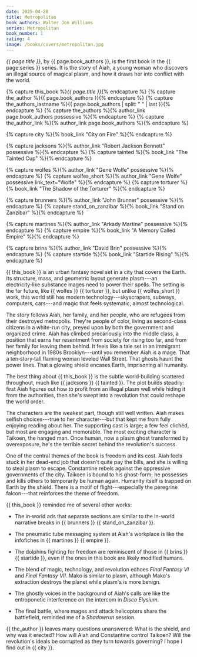 ```yaml
---
date: 2025-04-28
title: Metropolitan
book_authors: Walter Jon Williams
series: Metropolitan
book_number: 1
rating: 4
image: /books/covers/metropolitan.jpg
---
```


<cite class="book-title">{{ page.title }}</cite>, by <span
class="author-name">{{ page.book_authors }}</span>, is the first book in the
<span class="book-series">{{ page.series }}</span> series. It is the story of
Aiah, a young woman who discovers an illegal source of magical plasm, and how
it draws her into conflict with the world.

{% capture this_book %}<cite class="book-title">{{ page.title }}</cite>{% endcapture %}
{% capture the_author %}<span class="author-name">{{ page.book_authors }}</span>{% endcapture %}
{% capture the_authors_lastname %}<span class="author-name">{{ page.book_authors | split: " " | last }}</span>{% endcapture %}
{% capture the_authors %}{% author_link page.book_authors possessive %}{% endcapture %}
{% capture the_author_link %}{% author_link page.book_authors %}{% endcapture %}

{% capture city %}{% book_link "City on Fire" %}{% endcapture %}

{% capture jacksons %}{% author_link "Robert Jackson Bennett" possessive %}{% endcapture %}
{% capture tainted %}{% book_link "The Tainted Cup" %}{% endcapture %}

{% capture wolfes %}{% author_link "Gene Wolfe" possessive %}{% endcapture %}
{% capture wolfes_short %}{% author_link "Gene Wolfe" possessive link_text="Wolfe" %}{% endcapture %}
{% capture torturer %}{% book_link "The Shadow of the Torturer" %}{% endcapture %}

{% capture brunners %}{% author_link "John Brunner" possessive %}{% endcapture %}
{% capture stand_on_zanzibar %}{% book_link "Stand on Zanzibar" %}{% endcapture %}

{% capture martines %}{% author_link "Arkady Martine" possessive %}{% endcapture %}
{% capture empire %}{% book_link "A Memory Called Empire" %}{% endcapture %}

{% capture brins %}{% author_link "David Brin" possessive %}{% endcapture %}
{% capture startide %}{% book_link "Startide Rising" %}{% endcapture %}

{{ this_book }} is an urban fantasy novel set in a city that covers the Earth.
Its structure, mass, and geometric layout generate plasm---an electricity‑like
substance mages need to power their spells. The setting is the far future,
like {{ wolfes }} {{ torturer }}, but unlike {{ wolfes_short }} work, this
world still has modern technology---skyscrapers, subways, computers,
cars---and magic that feels systematic, almost technological.

The story follows Aiah, her family, and her people, who are refugees from
their destroyed metropolis. They're people of color, living as second-class
citizens in a white-run city, preyed upon by both the government and organized
crime. Aiah has climbed precariously into the middle class, a position that
earns her resentment from society for rising too far, and from her family for
leaving them behind. It feels like a tale set in an immigrant neighborhood in
1980s Brooklyn---until you remember Aiah is a mage. That a ten‑story‑tall
flaming woman leveled Wall Street. That ghosts haunt the power lines. That a
glowing shield encases Earth, imprisoning all humanity.

The best thing about {{ this_book }} is the subtle world‑building scattered
throughout, much like {{ jacksons }} {{ tainted }}. The plot builds steadily:
first Aiah figures out how to profit from an illegal plasm well while hiding
it from the authorities, then she's swept into a revolution that could reshape
the world order.

The characters are the weakest part, though still well written. Aiah makes
selfish choices---true to her character---but that kept me from fully enjoying
reading about her. The supporting cast is large; a few feel clichéd, but most
are engaging and memorable. The most exciting character is Taikoen, the hanged
man. Once human, now a plasm ghost transformed by overexposure, he's the
terrible secret behind the revolution's success.

One of the central themes of the book is freedom and its cost. Aiah feels
stuck in her dead-end job that doesn't quite pay the bills, and she is willing
to steal plasm to escape. Constantine rebels against the oppressive
governments of the city. Taikoen is bound to his ghost-form; he possesses and
kills others to temporarily be human again. Humanity itself is trapped on
Earth by the shield. There is a motif of flight---especially the peregrine
falcon---that reinforces the theme of freedom.

{{ this_book }} reminded me of several other works:

- The in‑world ads that separate sections are similar to the in-world
  narrative breaks in {{ brunners }} {{ stand_on_zanzibar }}.

- The pneumatic tube messaging system at Aiah's workplace is like the
  infofiches in {{ martines }} {{ empire }}.

- The dolphins fighting for freedom are reminiscent of those in {{ brins }} {{
  startide }}, even if the ones in this book are likely modified humans.

- The blend of magic, technology, and revolution echoes <cite
  class="video-game-title">Final Fantasy VI</cite> and <cite
  class="video-game-title">Final Fantasy VII</cite>. Mako is similar to plasm,
  although Mako's extraction destroys the planet while plasm's is more benign.

- The ghostly voices in the background of Aiah's calls are like the
  entroponetic interference on the intercom in <cite
  class="video-game-title">Disco Elysium</cite>.

- The final battle, where mages and attack helicopters share the battlefield,
  reminded me of a <cite class="table-top-game-title">Shadowrun</cite>
  session.

{{ the_author }} leaves many questions unanswered: What is the shield, and why
was it erected? How will Aiah and Constantine control Taikoen? Will the
revolution's ideals be corrupted as they turn towards governing? I hope I find
out in {{ city }}.
